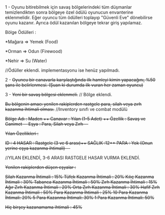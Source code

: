 


1 - Oyunu bitirebilmek için savaş bölgelerindeki tüm düşmanlar 
temizlendikten sonra bölgeye özel ödülü oyunucun envanterine 
eklenmelidir. 
Eğer oyuncu tüm ödülleri toplayıp "Güvenli Eve" dönebilirse oyunu 
kazanır. Ayrıca ödül kazanılan bölgeye tekrar giriş yapılamaz.


Bölge Ödülleri :

*Mağara => Yemek (Food)

*Orman => Odun (Firewood)

*Nehir => Su (Water)

//Ödüller eklendi. implementasyonu ise henüz yapılmadı.


2 - ~~Oyuncu bir canavarla karşılaştığında ilk hamleyi kimin 
yapacağını, %50 şans ile belirlenmesi. (Şuan ki durumda ilk 
vuran her zaman oyuncu)~~





3 - ~~Yeni bir savaş bölgesi eklenmeli.~~
// Bölge eklendi.

~~Bu bölgenin amacı yenilen rakiplerden rastgele para,
silah veya zırh kazanma ihtimali olması.~~
//Inventory sınıfı ve combat modülü

~~Bölge Adı : Maden  ++
Canavar : Yılan (1-5 Adet) ++
Özellik : Savaş ve Ganimet --
Eşya : Para, Silah veya Zırh --~~


~~Yılan Özellikleri :~~

~~ID : 4
HASAR : Rastgele (3 ve 6 arası)++
SAĞLIK :12++
PARA : Yok (Onun yerine eşya kazanma ihtimali) --~~

//YILAN EKLENDİ, 3-6 ARASI RASTGELE HASAR VURMA EKLENDİ.

~~Yenilen rakiplerden düşen eşyalar :~~

~~Silah Kazanma İhtimali : 15%
Tüfek Kazanma İhtimali : 20%
Kılıç Kazanma İhtimali : 30%
Tabanca Kazanma İhtimali : 50%
Zırh Kazanma İhtimali : 15%
Ağır Zırh Kazanma İhtimali : 20%
Orta Zırh Kazanma İhtimali : 30%
Hafif Zırh Kazanma İhtimali : 50%
Para Kazanma İhtimali : 25%
10 Para Kazanma İhtimali: 20%
5 Para Kazanma İhtimali: 30%
1 Para Kazanma İhtimali: 50%~~

~~Hiç birşey kazanamama ihtimali : 45%~~
